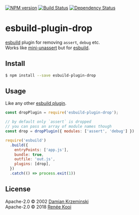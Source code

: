 [![NPM version][npm-image]][npm-url]
[![Build Status][build-image]][build-url]
[![Dependency Status][deps-image]][deps-url]

# esbuild-plugin-drop

[esbuild] plugin for removing `assert`, `debug` etc.  
Works like [mini-unassert] but for [esbuild].

## Install

```sh
$ npm install --save esbuild-plugin-drop
```

## Usage

Like any other [esbuild plugin].

```js
const dropPlugin = require('esbuild-plugin-drop');

// by default only `assert` is dropped
// you can pass an array of module names though
const drop = dropPlugin({ modules: ['assert', 'debug'] })

require('esbuild')
  .build({
    entryPoints: ['app.js'],
    bundle: true,
    outfile: 'out.js',
    plugins: [drop],
  })
  .catch(() => process.exit(1))
```

## License

Apache-2.0 © 2002 [Damian Krzeminski](https://pirxpilot.me)  
Apache-2.0 © 2018 [Renée Kooi](mailto:renee@kooi.me)

[esbuild]:https://esbuild.github.io/
[esbuild plugin]: https://esbuild.github.io/plugins/#using-plugins
[mini-unassert]: https://npmjs.org/package/mini-unassert

[npm-image]: https://img.shields.io/npm/v/esbuild-plugin-drop.svg
[npm-url]: https://npmjs.org/package/esbuild-plugin-drop

[build-url]: https://github.com/pirxpilot/esbuild-plugin-drop/actions/workflows/check.yaml
[build-image]: https://img.shields.io/github/actions/workflow/status/pirxpilot/esbuild-plugin-drop/check.yaml

[deps-image]: https://img.shields.io/librariesio/release/npm/esbuild-plugin-drop
[deps-url]: https://libraries.io/npm/esbuild-plugin-drop

